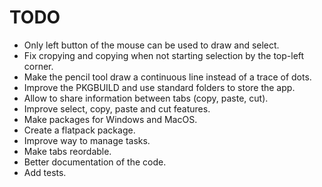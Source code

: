 # TODO
- Only left button of the mouse can be used to draw and select.
- Fix cropying and copying when not starting selection by the top-left corner.
- Make the pencil tool draw a continuous line instead of a trace of dots.
- Improve the PKGBUILD and use standard folders to store the app.
- Allow to share information between tabs (copy, paste, cut).
- Improve select, copy, paste and cut features.
- Make packages for Windows and MacOS.
- Create a flatpack package.
- Improve way to manage tasks.
- Make tabs reordable.
- Better documentation of the code.
- Add tests.
